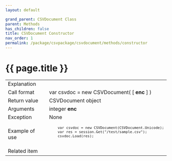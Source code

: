 ```yaml
---
layout: default

grand_parent: CSVDocument Class
parent: Methods
has_children: false
title: CSVDocument Constructor
nav_order: 1
permalink: /package/csvpackage/csvdocument/methods/constructor
---
```

# {{ page.title }}

<table>
  <tr>
    <td>Explanation</td>
    <td colspan="2"></td>
  </tr>
  <tr>
    <td>Call format</td>
    <td colspan="2">var csvdoc = new CSVDocument( [ <b>enc</b> ] )</td>
  </tr>
  <tr>
    <td>Return value</td>
    <td colspan="2">CSVDocument object</td>
  </tr>  
  <tr>
    <td>Arguments</td>
    <td>integer <b>enc</b></td>
    <td></td>
  </tr>
  <tr>
    <td>Exception</td>
    <td colspan="2">None</td>
  </tr>
  <tr>
    <td>Example of use</td>
    <td colspan="2"><code><pre>
    var csvdoc = new CSVDocument(CSVDocument.Unicode);
    var res = session.Get("/test/sample.csv");
    csvdoc.Load(res);
    </pre></code></td>
  </tr>
  <tr>
    <td>Related item</td>
    <td colspan="2"></td>
  </tr>
</table>



